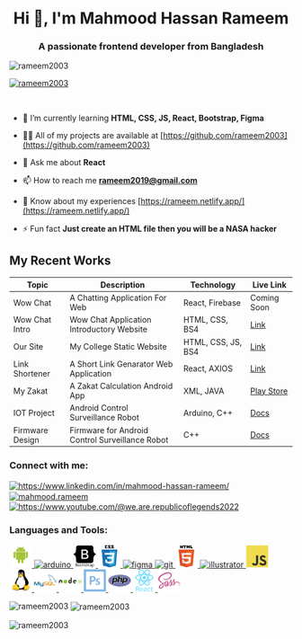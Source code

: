 <h1 align="center">Hi 👋, I'm Mahmood Hassan Rameem</h1>
<h3 align="center">A passionate frontend developer from Bangladesh</h3>

<p align="left"> <img src="https://komarev.com/ghpvc/?username=rameem2003&label=Profile%20views&color=0e75b6&style=flat" alt="rameem2003" /> </p>

<p align="left"> <a href="https://github.com/ryo-ma/github-profile-trophy"><img src="https://github-profile-trophy.vercel.app/?username=rameem2003" alt="rameem2003" /></a> </p>

<p align="left"> <a href="https://twitter.com/" target="blank"><img src="https://img.shields.io/twitter/follow/?logo=twitter&style=for-the-badge" alt="" /></a> </p>

- 🌱 I’m currently learning **HTML, CSS, JS, React, Bootstrap, Figma**

- 👨‍💻 All of my projects are available at [https://github.com/rameem2003](https://github.com/rameem2003)

- 💬 Ask me about **React**

- 📫 How to reach me **rameem2019@gmail.com**

- 📄 Know about my experiences [https://rameem.netlify.app/](https://rameem.netlify.app/)

- ⚡ Fun fact **Just create an HTML file then you will be a NASA hacker**

## My Recent Works

| Topic           | Description                                     | Technology         | Live Link                                                                 |
| --------------- | ----------------------------------------------- | ------------------ | ------------------------------------------------------------------------- |
| Wow Chat        | A Chatting Application For Web                  | React, Firebase    | Coming Soon                                                               |
| Wow Chat Intro  | Wow Chat Application Introductory Website       | HTML, CSS, BS4     | [Link](https://getstarted-wowchat.netlify.app/)                           |
| Our Site        | My College Static Website                       | HTML, CSS, JS, BS4 | [Link](https://rameem2003.github.io/oursite/)                             |
| Link Shortener  | A Short Link Genarator Web Application          | React, AXIOS       | [Link](https://react-link-shortener.netlify.app/)                         |
| My Zakat        | A Zakat Calculation Android App                 | XML, JAVA          | [Play Store](https://play.google.com/store/apps/details?id=com.rol.zakat) |
| IOT Project     | Android Control Surveillance Robot              | Arduino, C++       | [Docs](https://github.com/rameem2003/Republic-of-Legends)                 |
| Firmware Design | Firmware for Android Control Surveillance Robot | C++                | [Docs](https://github.com/rameem2003/Republic-of-Legends)                 |

<h3 align="left">Connect with me:</h3>
<p align="left">
<a href="https://linkedin.com/in/https://www.linkedin.com/in/mahmood-hassan-rameem/" target="blank"><img align="center" src="https://raw.githubusercontent.com/rahuldkjain/github-profile-readme-generator/master/src/images/icons/Social/linked-in-alt.svg" alt="https://www.linkedin.com/in/mahmood-hassan-rameem/" height="30" width="40" /></a>
<a href="https://fb.com/mahmood.rameem" target="blank"><img align="center" src="https://raw.githubusercontent.com/rahuldkjain/github-profile-readme-generator/master/src/images/icons/Social/facebook.svg" alt="mahmood.rameem" height="30" width="40" /></a>
<a href="https://www.youtube.com/c/https://www.youtube.com/@we.are.republicoflegends2022" target="blank"><img align="center" src="https://raw.githubusercontent.com/rahuldkjain/github-profile-readme-generator/master/src/images/icons/Social/youtube.svg" alt="https://www.youtube.com/@we.are.republicoflegends2022" height="30" width="40" /></a>
</p>

<h3 align="left">Languages and Tools:</h3>
<p align="left"> <a href="https://developer.android.com" target="_blank" rel="noreferrer"> <img src="https://raw.githubusercontent.com/devicons/devicon/master/icons/android/android-original-wordmark.svg" alt="android" width="40" height="40"/> </a> <a href="https://www.arduino.cc/" target="_blank" rel="noreferrer"> <img src="https://cdn.worldvectorlogo.com/logos/arduino-1.svg" alt="arduino" width="40" height="40"/> </a> <a href="https://getbootstrap.com" target="_blank" rel="noreferrer"> <img src="https://raw.githubusercontent.com/devicons/devicon/master/icons/bootstrap/bootstrap-plain-wordmark.svg" alt="bootstrap" width="40" height="40"/> </a> <a href="https://www.w3schools.com/css/" target="_blank" rel="noreferrer"> <img src="https://raw.githubusercontent.com/devicons/devicon/master/icons/css3/css3-original-wordmark.svg" alt="css3" width="40" height="40"/> </a> <a href="https://www.figma.com/" target="_blank" rel="noreferrer"> <img src="https://www.vectorlogo.zone/logos/figma/figma-icon.svg" alt="figma" width="40" height="40"/> </a> <a href="https://git-scm.com/" target="_blank" rel="noreferrer"> <img src="https://www.vectorlogo.zone/logos/git-scm/git-scm-icon.svg" alt="git" width="40" height="40"/> </a> <a href="https://www.w3.org/html/" target="_blank" rel="noreferrer"> <img src="https://raw.githubusercontent.com/devicons/devicon/master/icons/html5/html5-original-wordmark.svg" alt="html5" width="40" height="40"/> </a> <a href="https://www.adobe.com/in/products/illustrator.html" target="_blank" rel="noreferrer"> <img src="https://www.vectorlogo.zone/logos/adobe_illustrator/adobe_illustrator-icon.svg" alt="illustrator" width="40" height="40"/> </a> <a href="https://developer.mozilla.org/en-US/docs/Web/JavaScript" target="_blank" rel="noreferrer"> <img src="https://raw.githubusercontent.com/devicons/devicon/master/icons/javascript/javascript-original.svg" alt="javascript" width="40" height="40"/> </a> <a href="https://www.linux.org/" target="_blank" rel="noreferrer"> <img src="https://raw.githubusercontent.com/devicons/devicon/master/icons/linux/linux-original.svg" alt="linux" width="40" height="40"/> </a> <a href="https://www.mysql.com/" target="_blank" rel="noreferrer"> <img src="https://raw.githubusercontent.com/devicons/devicon/master/icons/mysql/mysql-original-wordmark.svg" alt="mysql" width="40" height="40"/> </a> <a href="https://nodejs.org" target="_blank" rel="noreferrer"> <img src="https://raw.githubusercontent.com/devicons/devicon/master/icons/nodejs/nodejs-original-wordmark.svg" alt="nodejs" width="40" height="40"/> </a> <a href="https://www.photoshop.com/en" target="_blank" rel="noreferrer"> <img src="https://raw.githubusercontent.com/devicons/devicon/master/icons/photoshop/photoshop-line.svg" alt="photoshop" width="40" height="40"/> </a> <a href="https://www.php.net" target="_blank" rel="noreferrer"> <img src="https://raw.githubusercontent.com/devicons/devicon/master/icons/php/php-original.svg" alt="php" width="40" height="40"/> </a> <a href="https://reactjs.org/" target="_blank" rel="noreferrer"> <img src="https://raw.githubusercontent.com/devicons/devicon/master/icons/react/react-original-wordmark.svg" alt="react" width="40" height="40"/> </a> <a href="https://sass-lang.com" target="_blank" rel="noreferrer"> <img src="https://raw.githubusercontent.com/devicons/devicon/master/icons/sass/sass-original.svg" alt="sass" width="40" height="40"/> </a> </p>

<p><img align="left" src="https://github-readme-stats.vercel.app/api/top-langs?username=rameem2003&show_icons=true&locale=en&layout=compact" alt="rameem2003" /></p>

<p>&nbsp;<img align="center" src="https://github-readme-stats.vercel.app/api?username=rameem2003&show_icons=true&locale=en" alt="rameem2003" /></p>

<p><img align="center" src="https://github-readme-streak-stats.herokuapp.com/?user=rameem2003&" alt="rameem2003" /></p>
